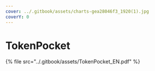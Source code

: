 ```yaml
---
cover: ../.gitbook/assets/charts-gea28046f3_1920(1).jpg
coverY: 0
---
```


# TokenPocket

{% file src="../.gitbook/assets/TokenPocket_EN.pdf" %}
